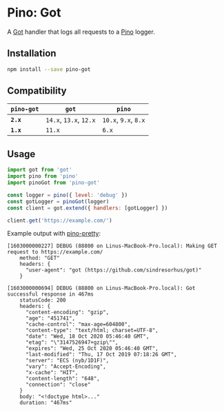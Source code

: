 # Pino: Got

A [Got](https://github.com/sindresorhus/got) handler that logs all requests to a [Pino](https://github.com/pinojs/pino) logger.

## Installation

```sh
npm install --save pino-got
```

## Compatibility

`pino-got` | `got`  | `pino`
---------- | ------ | ------
**`2.x`**  | `14.x`, `13.x`, `12.x` | `10.x`, `9.x`, `8.x`
**`1.x`**  | `11.x` | `6.x`

## Usage

```js
import got from 'got'
import pino from 'pino'
import pinoGot from 'pino-got'

const logger = pino({ level: 'debug' })
const gotLogger = pinoGot(logger)
const client = got.extend({ handlers: [gotLogger] })

client.get('https://example.com/')
```

Example output with [pino-pretty](https://github.com/pinojs/pino-pretty):

```text
[1603000000227] DEBUG (88800 on Linus-MacBook-Pro.local): Making GET request to https://example.com/
    method: "GET"
    headers: {
      "user-agent": "got (https://github.com/sindresorhus/got)"
    }

[1603000000694] DEBUG (88800 on Linus-MacBook-Pro.local): Got successful response in 467ms
    statusCode: 200
    headers: {
      "content-encoding": "gzip",
      "age": "451741",
      "cache-control": "max-age=604800",
      "content-type": "text/html; charset=UTF-8",
      "date": "Wed, 18 Oct 2020 05:46:40 GMT",
      "etag": "\"3147526947+gzip\"",
      "expires": "Wed, 25 Oct 2020 05:46:40 GMT",
      "last-modified": "Thu, 17 Oct 2019 07:18:26 GMT",
      "server": "ECS (nyb/1D1F)",
      "vary": "Accept-Encoding",
      "x-cache": "HIT",
      "content-length": "648",
      "connection": "close"
    }
    body: "<!doctype html>..."
    duration: "467ms"
```
